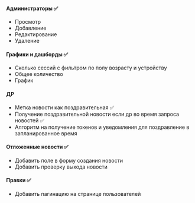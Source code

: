 #### Администраторы ✅
- Просмотр
- Добавление
- Редактирование
- Удаление

#### Графики и дашборды ✅
- Сколько сессий с фильтром по полу возрасту и устройству
- Общее количество
- График

#### ДР
- Метка новости как поздравительная ✅
- Получение поздравительной новости если др во время запроса новостей ✅
- Алгоритм на получение токенов и уведомления для поздравление в запланированное время

#### Отложенные новости ✅
- Добавить поле в форму создания новости
- Добавить проверку выхода новости

#### Правки ✅
- Добавить пагинацию на странице пользователей